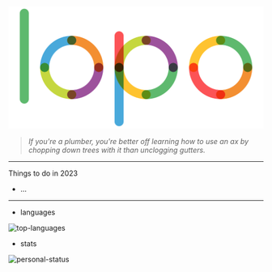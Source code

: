 ![](./lopo_animate.svg)

> _If you're a plumber, you're better off learning how to use an ax by chopping down trees with it than unclogging gutters._

[comment]: <> (_Everyone needs an anchor to stop drifting_)

---

Things to do in 2023

- ...

---

- languages

![top-languages](https://github-readme-stats.vercel.app/api/top-langs/?username=lopo12123&langs_count=5&hide_title=true)

- stats

![personal-status](https://github-readme-stats.vercel.app/api?username=lopo12123&show_icons=true&hide_title=true)

[comment]: <> (![top-languages]&#40;https://github-readme-stats.vercel.app/api/top-langs/?username=lopo12123&langs_count=5&hide_title=true&layout=compact&#41;)


